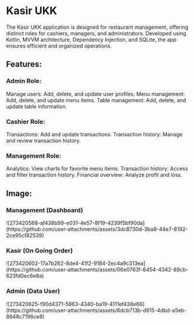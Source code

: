 <h1>Kasir UKK</h1>
The Kasir UKK application is designed for restaurant management, offering distinct roles for cashiers, managers, and administrators. Developed using Kotlin, MVVM architecture, Dependency Injection, and SQLite, the app ensures efficient and organized operations.

<h2>Features:</h2>
<h3>Admin Role:</h3>

Manage users: Add, delete, and update user profiles.
Menu management: Add, delete, and update menu items.
Table management: Add, delete, and update table information.

<h3>Cashier Role:</h3>

Transactions: Add and update transactions.
Transaction history: Manage and review transaction history.

<h3>Management Role:</h3>

Analytics: View charts for favorite menu items.
Transaction history: Access and filter transaction history.
Financial overview: Analyze profit and loss.

<h2>Image:</h2>
<h3>Management (Dashboard)</h3>
![273420568-af438b99-e031-4e57-8f19-4239f5bf90da](https://github.com/user-attachments/assets/3dc8730d-3ba8-44e7-8192-2ce95cf82539)


<h3>Kasir (On Going Order)</h3>
![273420602-17a7b262-8de4-41f2-9184-2ec4a9c313ea](https://github.com/user-attachments/assets/06e0763f-6454-4342-89cb-623fd0ec6e8a)


<h3>Admin (Data User)</h3>
![273420625-f90d4371-5863-4340-ba19-4111ef438e66](https://github.com/user-attachments/assets/6dcb713b-d615-4dbd-a5eb-8648c7196ce8)


